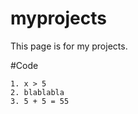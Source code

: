 # myprojects

This page is for my projects.

#Code

```
1. x > 5
2. blablabla
3. 5 + 5 = 55
```












